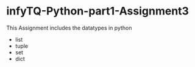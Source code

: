 # infyTQ-Python-part1-Assignment3

This Assignment includes the datatypes in python 
* list
* tuple
* set
* dict

